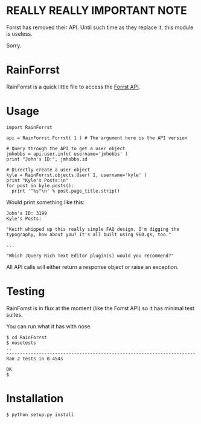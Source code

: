 # REALLY REALLY IMPORTANT NOTE #

Forrst has removed their API.  Until such time as they replace it, this module is useless.

Sorry.

# RainForrst

RainForrst is a quick little file to access the [Forrst API](http://forrst.com/apidocs.html).

# Usage

    import RainForrst

    api = RainForrst.Forrst( 1 ) # The argument here is the API version

    # Query through the API to get a user object
    jmhobbs = api.user.info( username='jmhobbs' )
    print "John's ID:", jmhobbs.id

    # Directly create a user object
    kyle = RainForrst.objects.User( 1, username='kyle' )
    print "Kyle's Posts:\n"
    for post in kyle.posts():
      print '"%s"\n' % post.page_title.strip()

Would print something like this:

    John's ID: 3199
    Kyle's Posts:

    "Keith whipped up this really simple FAQ design. I'm digging the typography, how about you? It's all built using 960.gs, too."

    ...

    "Which JQuery Rich Text Editor plugin(s) would you recommend?"


All API calls will either return a response object or raise an exception.

# Testing

RainForrst is in flux at the moment (like the Forrst API) so it has minimal test suites.

You can run what it has with nose.

    $ cd RainForrst
    $ nosetests
    ..
    ----------------------------------------------------------------------
    Ran 2 tests in 0.454s

    OK
    $

# Installation

    $ python setup.py install
